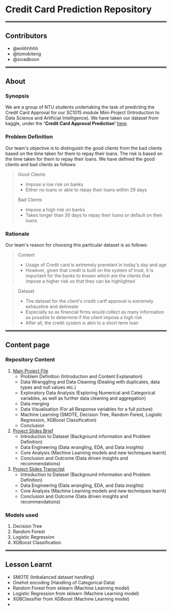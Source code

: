 # Credit Card Prediction Repository
<hr style="border:2px solid gray"> </hr>

## Contributors
- @enlihhhhh
- @tomokiteng
- @sivadboon 
<hr style="border:2px solid gray"> </hr>

## About
### Synopsis
We are a group of NTU students undertaking the task of predicting the Credit Card Approval for our SC1015 module Mini-Project (Introduction to Data Science and Artificial Intelligence). We have taken our dataset from kaggle, under the **'Credit Card Approval Prediction'** [here](https://www.kaggle.com/datasets/rikdifos/credit-card-approval-prediction).
### Problem Definition
Our team's objective is to distinguish the good clients from the bad clients based on the time taken for them to repay their loans. The risk is based on the time taken for them to repay their loans. We have defined the good clients and bad clients as follows:
> Good Clients
> - Impose a low risk on banks
> - Either no loans or able to repay their loans within 29 days

> Bad Clients
> - Impose a high risk on banks
> - Takes longer than 30 days to repay their loans or default on their loans
### Rationale
Our team's reason for choosing this particular dataset is as follows:
> Context
> - Usage of Credit card is extremely prevelant in today's day and age
> - However, given that credit is built on the system of trust, it is important for the banks to known which are the clients that impose a higher risk so that they can be highlighted

> Dataset
> - The dataset for the client's credit cartf approval is extremely exhaustive and delineate
> - Especially so as financial firms would collect as many information as possible to determine if the client impose a high risk
> - After all, the credit system is akin to a short term loan
<hr style="border:2px solid gray"> </hr>

## Content page
### Repository Content
1. [Main Project File](https://www.kaggle.com/datasets/rikdifos/credit-card-approval-prediction) 
   - Problem Definition (Introduction and Content Explanation)
   - Data Wranggling and Data Cleaning (Dealing with duplicates, data types and null values etc.)
   - Exploratory Data Analysis (Exploring Numerical and Categorical variables, as well as further data cleaning and aggregation)
   - Data merging
   - Data Visualisation (For all Response variables for a full picture)
   - Machine Learning (SMOTE, Decision Tree, Random Forest, Logistic Regression, XGBoost Classification)
   - Conclusion 
2. [Project Slides Brief](https://www.kaggle.com/datasets/rikdifos/credit-card-approval-prediction)
   - Introduction to Dataset (Background information and Problem Definition)
   - Data Engineering (Data wrangling, EDA, and Data insights)
   - Core Analysis (Machine Learning models and new techniques learnt)
   - Conclusion and Outcome (Data driven insights and recommendations)
3. [Project Slides Transcript](https://www.kaggle.com/datasets/rikdifos/credit-card-approval-prediction)
   - Introduction to Dataset (Background information and Problem Definition)
   - Data Engineering (Data wrangling, EDA, and Data insights)
   - Core Analysis (Machine Learning models and new techniques learnt)
   - Conclusion and Outcome (Data driven insights and recommendations)

### Models used
1. Decision Tree
2. Random Forest
3. Logistic Regression
4. XGBoost Classification
<hr style="border:2px solid gray"> </hr>

## Lesson Learnt
- SMOTE (Imbalanced dataset handling)
- Onehot encoding (Handling of Categorical Data)
- Random Forest from sklearn (Machine Learning model)
- Logistic Regression from sklearn (Machine Learning model)
- XGBClassifier from XGBoost (Machine Learning model)
- 
